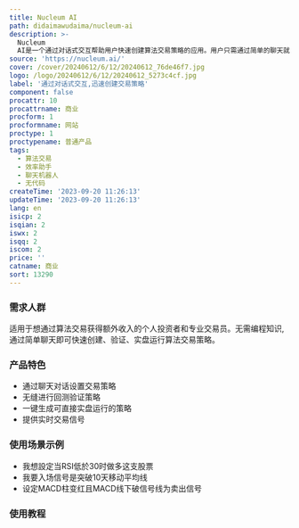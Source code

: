 ```yaml
---
title: Nucleum AI
path: didaimawudaima/nucleum-ai
description: >-
  Nucleum
  AI是一个通过对话式交互帮助用户快速创建算法交易策略的应用。用户只需通过简单的聊天就可以设定交易策略的入场条件,如设置RSI指标的触发水平,或设定突破前期高点作为入场信号等。应用程序会立即进行回测以验证策略,并在几分钟内生成可投入实盘运作的策略代码。整个过程无需编程知识,极大降低了算法交易策略的开发门槛。
source: 'https://nucleum.ai/'
cover: /cover/20240612/6/12/20240612_76de46f7.jpg
logo: /logo/20240612/6/12/20240612_5273c4cf.jpg
label: '通过对话式交互,迅速创建交易策略'
component: false
procattr: 10
procattrname: 商业
procform: 1
procformname: 网站
proctype: 1
proctypename: 普通产品
tags:
  - 算法交易
  - 效率助手
  - 聊天机器人
  - 无代码
createTime: '2023-09-20 11:26:13'
updateTime: '2023-09-20 11:26:13'
lang: en
isicp: 2
isqian: 2
iswx: 2
isqq: 2
iscom: 2
price: ''
catname: 商业
sort: 13290
---
```




### 需求人群
适用于想通过算法交易获得额外收入的个人投资者和专业交易员。无需编程知识,通过简单聊天即可快速创建、验证、实盘运行算法交易策略。

### 产品特色
- 通过聊天对话设置交易策略
- 无缝进行回测验证策略
- 一键生成可直接实盘运行的策略
- 提供实时交易信号

### 使用场景示例
- 我想設定当RSI低於30时做多这支股票
- 我要入场信号是突破10天移动平均线
- 设定MACD柱变红且MACD线下破信号线为卖出信号

### 使用教程


  
